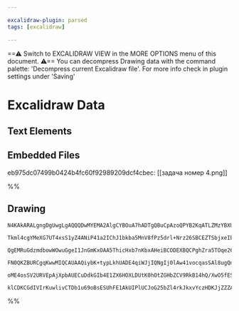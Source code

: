 ```yaml
---

excalidraw-plugin: parsed
tags: [excalidraw]

---
```

==⚠  Switch to EXCALIDRAW VIEW in the MORE OPTIONS menu of this document. ⚠== You can decompress Drawing data with the command palette: 'Decompress current Excalidraw file'. For more info check in plugin settings under 'Saving'


# Excalidraw Data

## Text Elements
## Embedded Files
eb975dc07499b0424b4fc60f92989209dcf4cbec: [[задача номеp 4.png]]

%%
## Drawing
```compressed-json
N4KAkARALgngDgUwgLgAQQQDwMYEMA2AlgCYBOuA7hADTgQBuCpAzoQPYB2KqATLZMzYBXUtiRoIACyhQ4zZAHoFAc0JRJQgEYA6bGwC2CgF7N6hbEcK4OCtptbErHALRY8RMpWdx8Q1TdIEfARcZgRmBShcZQUebQBGAAYEmjoghH0EDihmbgBtcDBQMBKIEm4IABEAVgAOADUAdgBVAGlsVJLIWEQKwn1opH5SzG5nABYAZnjtHlrG8cbquuqA

Tkml4cgYMeXG7UT4xsS1yZ4ANiP41a2IChJ1bkba5MnV8fPz5drl+Nrz26SBCEZTSbjxeIbBKNHjTd7xHiw+LjW7WZTBbiJW7MKCkNgAawQAGE2Pg2KQKrjrMw4LhAtlOqVNLhsPjlHihBxiCSyRSJFSODS6VkoIzIAAzQj4fAAZVgGIkkhZGkCYogOLxhIA6g9JODsbiCQg5TAFehBB41RzQRxwrk0PFbmxadg1DsHYksYVIByubbmPbUBwhNLs

QgEMRuGdzmdbowWOwuGgeI1JnGmKxOAA5ThicHxb7nKbxAHeiBCODEXBQCPghZra5TOqe26EZiVdI1yNocUEMK3dnCOAASWIgbyAF1bpphFyAKLBTLZcdTstEDj47jB0Nrtis2s9vsIW6S4KjioITSrJbEbCJBarVaaRLjHjjTTjcXYc6JcWrHirLU/6JKst7iuM2CaAgHTYu44ioAUXRgI63rId6q5dGUXJYBUuCJBAhQAL7gBhEC4HAcBytW8H

FN0QKZBURCgqKwwMIQCAUAAQiybK+typLkhUADE4qiWJjIQNgIj0lAw41vocqasSAl8ugQnxAgGkaRJUmkDJckZNxrKDpy/G8pS5CCrSMk6dJIoGfoABiUqyvK8HqqS5Ssbp+nyYpRo6sQjzJt5dnZA5/mEiaZoeZaoV6fZ8kAErCDadr6oUklhbJ8kAPIum64ItplPmJRkjmcFAjm4PoUruqg1Txb55WVTKhBGPBPBeqUpXhfJAAqWBQAAgkxSb

oME4osSV2URVEpAjXpbAUECuDdkGIb4E1ZX6HOXLDUtK0hOtZGHbZCV9RkB14hQ/XwO5fEScw2B4tKAAa3DXtU2ipicqyJLUXXTDwjWZc9r34AAmtwazfdeMZ/JMpybJlRhsAY3C0ZA9AEEI8HxER22XfoKWmf6gYQI9rHsiQbUddwXXU6QtM1nAMNMyQACybDEAge24JowTrb2+D9plNNmYJaBYxAnGkidpDKMyAAUPBHNQvDq5rjQa8k1QAJRq

klCDKCGdIVIrKuwlivCTDb1u69oBsESUhFE1AkUIPlUCJoG25bZl4rkJkxvYczHDKJjZZZALQvcLieO3NgRBs2gCfHmWHA1fB6dOkIUDrjnpB44TmV2AAVtBOQylncDc7z/OCweqAi2LpQsj7jD9ej+BR5hPTuWEwTYD7nBqlJOIGHdvRoP7txkvuwtHieeIKekI+JtwrcZ5h+ChCNG9dz3W6bUR4Bu3Qp7hJjxGEUAA
```
%%